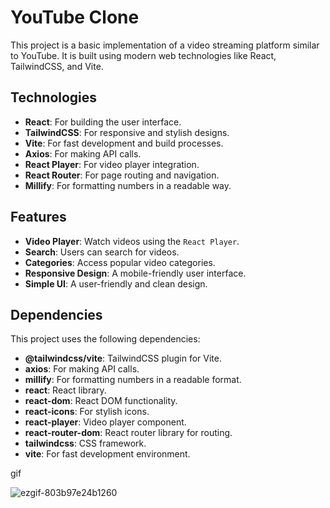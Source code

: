 # YouTube Clone

This project is a basic implementation of a video streaming platform similar to YouTube. It is built using modern web technologies like React, TailwindCSS, and Vite.

## Technologies

- **React**: For building the user interface.
- **TailwindCSS**: For responsive and stylish designs.
- **Vite**: For fast development and build processes.
- **Axios**: For making API calls.
- **React Player**: For video player integration.
- **React Router**: For page routing and navigation.
- **Millify**: For formatting numbers in a readable way.

## Features

- **Video Player**: Watch videos using the `React Player`.
- **Search**: Users can search for videos.
- **Categories**: Access popular video categories.
- **Responsive Design**: A mobile-friendly user interface.
- **Simple UI**: A user-friendly and clean design.


## Dependencies

This project uses the following dependencies:

- **@tailwindcss/vite**: TailwindCSS plugin for Vite.
- **axios**: For making API calls.
- **millify**: For formatting numbers in a readable format.
- **react**: React library.
- **react-dom**: React DOM functionality.
- **react-icons**: For stylish icons.
- **react-player**: Video player component.
- **react-router-dom**: React router library for routing.
- **tailwindcss**: CSS framework.
- **vite**: For fast development environment.

gif



![ezgif-803b97e24b1260](https://github.com/user-attachments/assets/2f4a73ae-3201-43f8-9718-9ad4292b26aa)



